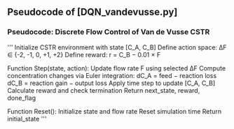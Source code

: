 ## Pseudocode of [DQN_vandevusse.py]

### Pseudocode: Discrete Flow Control of Van de Vusse CSTR
'''
Initialize CSTR environment with state [C_A, C_B]
Define action space: ΔF ∈ {-2, -1, 0, +1, +2}
Define reward: r = C_B − 0.01 × F

Function Step(state, action):
    Update flow rate F using selected ΔF
    Compute concentration changes via Euler integration:
        dC_A = feed − reaction loss
        dC_B = reaction gain − output loss
    Apply time step to update [C_A, C_B]
    Calculate reward and check termination
    Return next_state, reward, done_flag

Function Reset():
    Initialize state and flow rate
    Reset simulation time
    Return initial_state
'''
